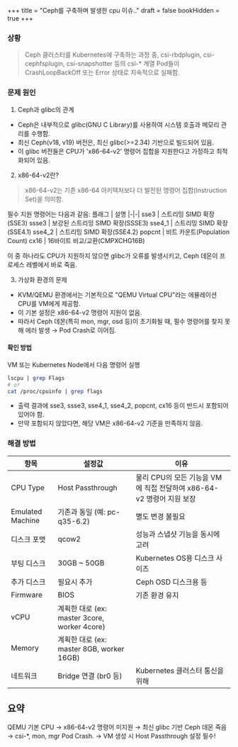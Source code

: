 +++
title = "Ceph를 구축하며 발생한 cpu 이슈.."
draft = false
bookHidden = true
+++


### 상황
> Ceph 클러스터를 Kubernetes에 구축하는 과정 중,
csi-rbdplugin, csi-cephfsplugin, csi-snapshotter 등의 csi-* 계열 Pod들이 CrashLoopBackOff 또는 Error 상태로 지속적으로 실패함.

### 문제 원인
1. Ceph과 glibc의 관계
- Ceph은 내부적으로 glibc(GNU C Library)를 사용하여 시스템 호출과 메모리 관리를 수행함.
- 최신 Ceph(v18, v19) 버전은, 최신 glibc(>=2.34) 기반으로 빌드되어 있음.
- 이 glibc 버전들은 CPU가 'x86-64-v2' 명령어 집합을 지원한다고 가정하고 최적화되어 있음.

2. x86-64-v2란?
> x86-64-v2는 기존 x86-64 아키텍처보다 더 발전된 명령어 집합(Instruction Set)을 의미함.

필수 지원 명령어는 다음과 같음:
플래그 | 설명
|-|-|
sse3 | 스트리밍 SIMD 확장(SSE3)
ssse3 | 보강된 스트리밍 SIMD 확장(SSSE3)
sse4_1 | 스트리밍 SIMD 확장(SSE4.1)
sse4_2 | 스트리밍 SIMD 확장(SSE4.2)
popcnt | 비트 카운트(Population Count)
cx16 | 16바이트 비교/교환(CMPXCHG16B)

이 중 하나라도 CPU가 지원하지 않으면 glibc가 오류를 발생시키고, Ceph 데몬이 프로세스 레벨에서 바로 죽음.

3. 가상화 환경의 문제
- KVM/QEMU 환경에서는 기본적으로 "QEMU Virtual CPU"라는 에뮬레이션 CPU를 VM에게 제공함.
- 이 기본 설정은 x86-64-v2 명령어 지원이 없음.
- 따라서 Ceph 데몬(특히 mon, mgr, osd 등)이 초기화될 때, 필수 명령어를 찾지 못해 에러 발생 → Pod Crash로 이어짐.

#### 확인 방법
VM 또는 Kubernetes Node에서 다음 명령어 실행
```sh
lscpu | grep Flags
# or
cat /proc/cpuinfo | grep flags
```
- 출력 결과에 sse3, ssse3, sse4_1, sse4_2, popcnt, cx16 등이 반드시 포함되어 있어야 함.
- 만약 포함되지 않았다면, 해당 VM은 x86-64-v2 기준을 만족하지 않음.




### 해결 방법
항목 | 설정값 | 이유
|-|-|-|
CPU Type | Host Passthrough | 물리 CPU의 모든 기능을 VM에 직접 전달하여 x86-64-v2 명령어 지원 보장
Emulated Machine | 기존과 동일 (예: pc-q35-6.2) | 별도 변경 불필요
디스크 포맷 | qcow2 | 성능과 스냅샷 기능을 동시에 고려
부팅 디스크 | 30GB ~ 50GB | Kubernetes OS용 디스크 사이즈
추가 디스크 | 필요시 추가 | Ceph OSD 디스크용 등
Firmware | BIOS | 기존 환경 유지
vCPU | 계획한 대로 (ex: master 3core, worker 4core) | 
Memory | 계획한 대로 (ex: master 8GB, worker 16GB) | 
네트워크 | Bridge 연결 (br0 등) | Kubernetes 클러스터 통신을 위해


## 요약
QEMU 기본 CPU → x86-64-v2 명령어 미지원 → 최신 glibc 기반 Ceph 데몬 죽음 → csi-*, mon, mgr Pod Crash.
→ VM 생성 시 Host Passthrough 설정 필수!
